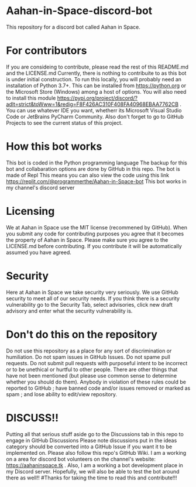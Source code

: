 # Aahan-in-Space-discord-bot
This repository for a discord bot called Aahan in Space. 
# For contributors
If you are consideing to contribute, please read the rest of this README.md and the LICENSE.md
Currently, there is nothing to contribuite to as this bot is under initial construction.
To run this locally, you will probably need an installation of Python 3.7+.
This can be installed from https://python.org or the Microsoft Store (Windows) among a host of options.
You will also need to install this module https://pypi.org/project/discord/?adlt=strict&toWww=1&redig=F8F426AC310F408FA40968EBAA7762CB .
You can use whatever IDE you want, whetherr its Microsoft Visual Studio Code or JetBrains PyCharm Community.
Also don't forget to go to GitHub Projects to see the current status of this project.
# How this bot works 
This bot is coded in the Python programming language
The backup for this bot and collabaration options are done by GitHub in this repo.
The bot is made of Repl 
This means you can also view the code using this link https://replit.com/@programmerthe/Aahan-in-Space-bot
This bot works in my channel's discord server
# Licensing
We at Aahan in Space use the MIT license (recommened by GitHub).
When you submit any code for contributing purposes you agree that it becomes the property of Aahan in Space.
Please make sure you agree to the LICENSE.md before contributing.
If you contribute it will be automatically assumed you have agreed.
# Security
Here at Aahan in Space we take security very seriously.
We use GitHub security to meet all of our security needs.
If you think there is a security vulnerability go to the Security Tab, select advisories, click new draft advisory and enter what the security vulnerability is. 
# Don't do this on the repository
Do not use this repository as a place for any sort of discrimination or humiliation.
Do not spam issues in GitHub Issues.
Do not spame pull requests.
Do not submit pull requests with purposeful intent to be incorrect or to be unethical or hurtful to other people.
There are other things that have not been mentioned (but please use common sense to determine whether you should do them).
Anybody in violation of these rules could be reported to GitHub ; have banned code and/or issues removed or marked as spam ; and lose ability to edit/view repository.
# DISCUSS!!
Putting all that serious stuff aside go to the Discussions tab in this repo to engage in GitHub Discussions
Please note discussions put in the ideas category should be converted into a GitHub Issue if you want it to be implemented on.
Please also follow this repo's GitHub Wiki.
I am a working on a area for discord bot volunteers on the channel's website: https://aahaninspace.tk .
Also, I am a working a bot development place in my Discord server.
Hopefully, we will also be able to test the bot around there as well!!
#Thanks for taking the time to read this and contribute!!!
